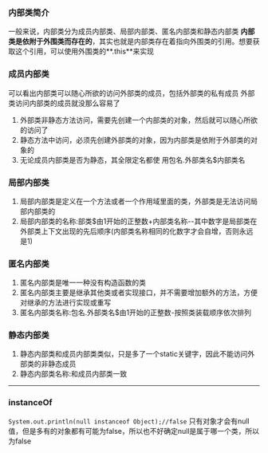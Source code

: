 ### 内部类简介
一般来说，内部类分为成员内部类、局部内部类、匿名内部类和静态内部类
**内部类是依附于外围类而存在的**，其实也就是内部类存在着指向外围类的引用。想要获取这个引用，可以使用外围类的**.this**来实现
### 成员内部类
可以看出内部类可以随心所欲的访问外部类的成员，包括外部类的私有成员
外部类访问内部类的成员就没那么容易了
1. 外部类非静态方法访问，需要先创建一个内部类的对象，然后就可以随心所欲的访问了
2. 静态方法中访问，必须先创建外部类的对象，因为内部类是依附于外部类的对象的
3. 无论成员内部类是否为静态，其全限定名都使  用包名.外部类名$内部类名
### 局部内部类
1. 局部内部类是定义在一个方法或者一个作用域里面的类，外部类是无法访问局部内部类的
2. 局部内部类的名称:部类$由1开始的正整数+内部类名称--其中数字是局部类在外部类上下文出现的先后顺序(内部类名称相同的化数字才会自增，否则永远是1)
### 匿名内部类
1. 匿名内部类是唯一一种没有构造函数的类
2. 匿名内部类主要是继承其他类或者实现接口，并不需要增加额外的方法，方便对继承的方法进行实现或重写
3. 匿名内部类名称:包名.外部类名$由1开始的正整数-按照类装载顺序依次排列
### 静态内部类
1. 静态内部类和成员内部类类似，只是多了一个static关键字，因此不能访问外部类的非静态成员
2. 静态内部类名称:和成员内部类一致
----
### instanceOf
`System.out.println(null instanceof Object);//false`
只有对象才会有null值，但是多有的对象都有可能为false，所以也不好确定null是属于哪一个类，所以为false